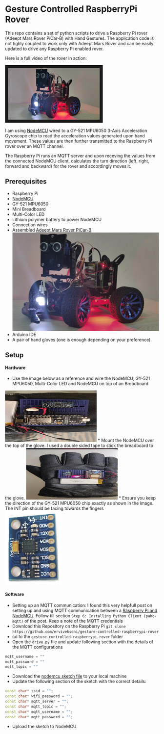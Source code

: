 # Gesture Controlled RaspberryPi Rover

This repo contains a set of python scripts to drive a Raspberry Pi rover (Adeept Mars Rover PiCar-B) with Hand Gestures. The application code is not tighly coupled to work only with Adeept Mars Rover and can be easily updated to drive any Raspberry Pi enabled rover.

Here is a full video of the rover in action:

<a href="http://www.youtube.com/watch?feature=player_embedded&v=g4PktYVmZK4&t=11s" target="_blank"><img src="https://github.com/erviveksoni/gesture-controlled-raspberrypi-rover/blob/master/images/IMG_20191103_224005.jpg" alt="Gesture Controlled RaspberryPi Rover" width="300" height="168" border="10" /></a>

I am using [NodeMCU](https://www.nodemcu.com/index_en.html) wired to a GY-521 MPU6050 3-Axis Acceleration Gyroscope chip to read the acceleration values generated upon hand movement. These values are then further transmitted to the Raspberry Pi rover over an MQTT channel.

The Raspberry Pi runs an MQTT server and upon receving the values from the connected NodeMCU client, calculates the turn direction (left, right, forward and backward) for the rover and accordingly moves it.

## Prerequisites
- Raspberry Pi
- [NodeMCU](https://www.nodemcu.com/index_en.html)
- GY-521 MPU6050
- Mini Breadboard
- Multi-Color LED
- Lithium polymer battery to power NodeMCU
- Connection wires
- Assembled [Adeept Mars Rover PiCar-B](https://www.adeept.com/adeept-mars-rover-picar-b-wifi-smart-robot-car-kit-for-raspberry-pi-3-model-b-b-2b-speech-recognition-opencv-target-tracking-stem-kit_p0117_s0030.html)
<br/>![Adeept Mars Rover PiCar-B](/images/rover.jpg)
- Arduino IDE
- A pair of hand gloves (one is enough depending on your preference)

## Setup
#### Hardware
*  Use the image below as a reference and wire the NodeMCU, GY-521 MPU6050, Multi-Color LED and NodeMCU on top of an Breadboard
<img src="images/NodeMCUWiring.jpg" alt="Gesture Controlled RaspberryPi Rover" width="300" height="168" />
* Mount the NodeMCU over the top of the glove. I used a double sided tape to stick the breadboard to the glove.
<img src="images/GloveMount.jpg" alt="Gesture Controlled RaspberryPi Rover" width="300" height="168" />
* Ensure you keep the direction of the GY-521 MPU6050 chip exactly as shown in the image. 
The INT pin should be facing towards the fingers
<img src="images/mpu-6050.jpg" alt="Gesture Controlled RaspberryPi Rover" style="transform:rotate(180deg);" />


#### Software
* Setting up an MQTT communication: I found this very helpfull post on setting up and using MQTT communication between a [Raspberry Pi and NodeMCU](https://www.instructables.com/id/How-to-Use-MQTT-With-the-Raspberry-Pi-and-ESP8266/). Follow till section `Step 6: Installing Python Client (paho-mqtt)` of the post. Keep a note of the MQTT credentials
* Download this Repository on the Raspberry Pi
  `git clone https://github.com/erviveksoni/gesture-controlled-raspberrypi-rover`
* cd to the `gesture-controlled-raspberrypi-rover` folder
* Open the `drive.py` file and update following section with the details of the MQTT configurations 
```python
mqtt_username = ""
mqtt_password = ""
mqtt_topic = ""
```
* Download the [nodemcu sketch file](https://github.com/erviveksoni/gesture-controlled-raspberrypi-rover/blob/master/nodemcu_sketch/nodemcu_sketch.ino) to your local machine
* Update the following section of the sketch with the correct details:
```c++
const char* ssid = "";
const char* wifi_password = "";
const char* mqtt_server = "";
const char* mqtt_topic = "";
const char* mqtt_username = "";
const char* mqtt_password = "";
```
* Upload the sketch to NodeMCU
